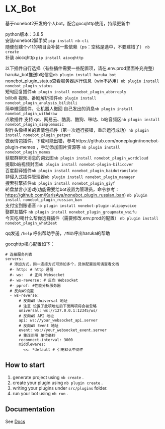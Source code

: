 # LX_Bot
基于nonebot2开发的个人bot，配合gocqhttp使用，持续更新中

python版本：3.8.5  
安装nonebot2脚手架 `pip install nb-cli`  
随便创建个v11的项目会补装一些依赖（ps：空格是选中，不要建错了） `nb create`  
补装 aiocqhttp  `pip install aiocqhttp`  

以下插件自行选择（有些插件需要一些配置项，请在.env.prod里面补充完整）  
haruka_bot推送b站信息`nb plugin install haruka_bot`  
nonebot_plugin_status查看服务器运行信息（win不适用）`nb plugin install nonebot_plugin_status`  
短句回复插件`nb plugin install nonebot_plugin_abbrreply`  
bilibili 视频、番剧解析插件`nb plugin install nonebot_plugin_analysis_bilibili`  
简单撤回插件，让机器人撤回 自己发出的消息`nb plugin install nonebot_plugin_withdraw`  
点歌插件 支持 qq、网易云、酷我、酷狗、咪咕、b站音频区`nb plugin install nonebot_plugin_simplemusic`  
制作头像相关的表情包插件（第一次运行报错，重启运行成功）`nb plugin install nonebot_plugin_petpet`  
做表情包插件，下载可能出错，参考https://github.com/noneplugin/nonebot-plugin-memes ，手动添加图片资源等 `nb plugin install nonebot_plugin_memes`  
获取群聊天消息的词云图`nb plugin install nonebot_plugin_wordcloud`  
提取b站视频封面`nb plugin install nonebot-plugin-bilicover`  
百度翻译插件`nb plugin install nonebot_plugin_baidutranslate`  
非侵入式插件管理器`nb plugin install nonebot_plugin_manager`  
搜索引擎插件`nb plugin install nonebot_plugin_giyf`  
轮盘禁言小游戏(功能需要给bot设置为管理员，命令参考：https://github.com/KarisAya/nonebot_plugin_russian_ban) `nb plugin install nonebot_plugin_russian_ban`  
支付宝到账语音 `nb plugin install nonebot-plugin-alipayvoice`  
娶群友插件 `nb plugin install nonebot_plugin_groupmate_waifu`  
今天吃/喝什么帮你选择插件（需要修改.env.prod的配置） `nb plugin install nonebot_plugin_what2eat`  


qq发送 `/help` 呼出帮助手册，`/帮助`呼出haruka的帮助  

gocqhttp核心配置如下：
```
# 连接服务列表
servers:
  # 添加方式，同一连接方式可添加多个，具体配置说明请查看文档
  #- http: # http 通信
  #- ws:   # 正向 Websocket
  #- ws-reverse: # 反向 Websocket
  #- pprof: #性能分析服务器
  # 反向WS设置
  - ws-reverse:
      # 反向WS Universal 地址
      # 注意 设置了此项地址后下面两项将会被忽略
      universal: ws://127.0.0.1:12345/ws/
      # 反向WS API 地址
      api: ws://your_websocket_api.server
      # 反向WS Event 地址
      event: ws://your_websocket_event.server
      # 重连间隔 单位毫秒
      reconnect-interval: 3000
      middlewares:
        <<: *default # 引用默认中间件

```

## How to start

1. generate project using `nb create` .
2. create your plugin using `nb plugin create` .
3. writing your plugins under `src/plugins` folder.
4. run your bot using `nb run` .

## Documentation

See [Docs](https://v2.nonebot.dev/)

